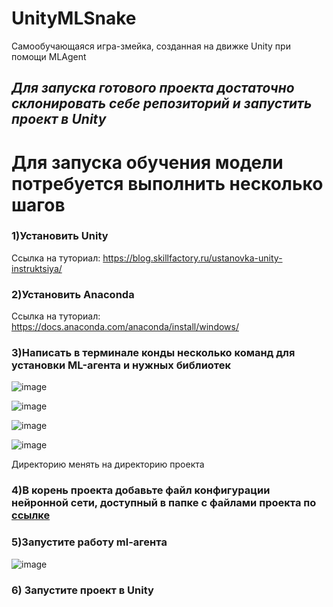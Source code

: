 # UnityMLSnake
Самообучающаяся игра-змейка, созданная на движке Unity при помощи MLAgent

## _Для запуска готового проекта достаточно склонировать себе репозиторий и запустить проект в Unity_

# Для запуска обучения модели потребуется выполнить несколько шагов 

### 1)Установить Unity
Ссылка на туториал: https://blog.skillfactory.ru/ustanovka-unity-instruktsiya/

### 2)Установить Anaconda
Ссылка на туториал: https://docs.anaconda.com/anaconda/install/windows/

### 3)Написать в терминале конды несколько команд для установки ML-агента и нужных библиотек
![image](https://user-images.githubusercontent.com/48767823/210150741-94c4e5d3-c2b1-4caf-9614-2620398a64e8.png)

![image](https://user-images.githubusercontent.com/48767823/210150744-a19dcbee-9db4-4bec-9dda-721532fe3df5.png)

![image](https://user-images.githubusercontent.com/48767823/210150746-4cd08cc6-5b10-4595-875a-bf0cb01b52bd.png)

![image](https://user-images.githubusercontent.com/48767823/210150751-c5a218a6-d207-405b-8ef8-ebf9e2e16e35.png)

Директорию менять на директорию проекта

### 4)В корень проекта добавьте файл конфигурации нейронной сети, доступный в папке с файлами проекта по [ссылке](https://disk.yandex.ru/d/n-vSx2vhvvrA6A)

### 5)Запустите работу ml-агента
![image](https://user-images.githubusercontent.com/48767823/210150891-af863544-2b5f-4043-903b-7c8b12b99d1f.png)

### 6) Запустите проект в Unity
